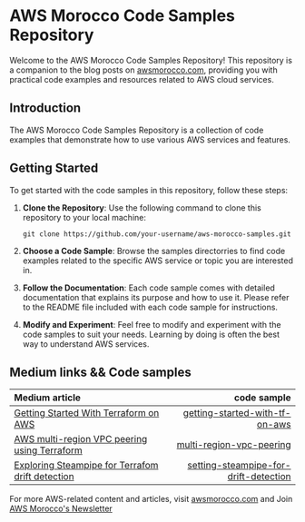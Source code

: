 # AWS Morocco Code Samples Repository

Welcome to the AWS Morocco Code Samples Repository! This repository is a companion to the blog posts on [awsmorocco.com](https://awsmorocco.com), providing you with practical code examples and resources related to AWS cloud services.

## Introduction

The AWS Morocco Code Samples Repository is a collection of code examples that demonstrate how to use various AWS services and features.

## Getting Started

To get started with the code samples in this repository, follow these steps:

1. **Clone the Repository**: Use the following command to clone this repository to your local machine:

   ```
   git clone https://github.com/your-username/aws-morocco-samples.git
   ```

2. **Choose a Code Sample**: Browse the samples directorries to find code examples related to the specific AWS service or topic you are interested in.

3. **Follow the Documentation**: Each code sample comes with detailed documentation that explains its purpose and how to use it. Please refer to the README file included with each code sample for instructions.

4. **Modify and Experiment**: Feel free to modify and experiment with the code samples to suit your needs. Learning by doing is often the best way to understand AWS services.

## Medium links && Code samples

| Medium article | code sample | 
| :---         |     ---:      | 
| [Getting Started With Terraform on AWS](https://awsmorocco.com/get-started-with-terraform-on-aws-1de0b6deb085) | [getting-started-with-tf-on-aws](getting-started-with-tf-on-aws/README.md)  |
| [AWS multi-region VPC peering using Terraform](https://awsmorocco.com/aws-multi-region-vpc-peering-using-terraform-a0b8aabf084b) | [multi-region-vpc-peering](multi-region-vpc-peering/README.md)|
| [Exploring Steampipe for Terrafom drift detection](https://awsmorocco.com/exploring-steampipe-for-terraform-drift-detection-4cc4536f6cb5) | [setting-steampipe-for-drift-detection](setting-steampipe-for-drift-detection/README.md)|

For more AWS-related content and articles, visit [awsmorocco.com](https://awsmorocco.com) and Join [AWS Morocco's Newsletter](https://medium.com/aws-morocco/newsletters/aws-morocco)
